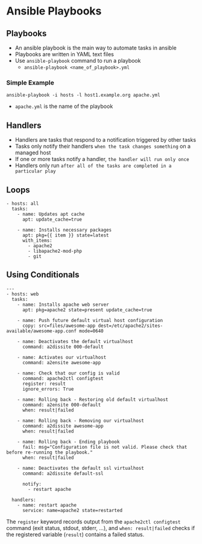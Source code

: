 # Ansible Playbooks

## Playbooks
- An ansible playbook is the main way to automate tasks in ansible
- Playbooks are written in YAML text files
- Use ``ansible-playbook`` command to run a playbook
  - ``ansible-playbook <name_of_playbook>.yml``

### Simple Example
``ansible-playbook -i hosts -l host1.example.org apache.yml``

- ``apache.yml`` is the name of the playbook

## Handlers
- Handlers are tasks that respond to a notification triggered by other tasks
- Tasks only notify their handlers ``when the task changes something`` on a managed host
- If one or more tasks notify a handler, ``the handler will run only once``
- Handlers only run ``after all of the tasks are completed in a particular play``


## Loops
````
- hosts: all
  tasks:
    - name: Updates apt cache
      apt: update_cache=true

    - name: Installs necessary packages
      apt: pkg={{ item }} state=latest
      with_items:
        - apache2
        - libapache2-mod-php
        - git

````


## Using Conditionals
````
---
- hosts: web
  tasks:
    - name: Installs apache web server
      apt: pkg=apache2 state=present update_cache=true

    - name: Push future default virtual host configuration
      copy: src=files/awesome-app dest=/etc/apache2/sites-available/awesome-app.conf mode=0640

    - name: Deactivates the default virtualhost
      command: a2dissite 000-default

    - name: Activates our virtualhost
      command: a2ensite awesome-app

    - name: Check that our config is valid
      command: apache2ctl configtest
      register: result
      ignore_errors: True

    - name: Rolling back - Restoring old default virtualhost
      command: a2ensite 000-default
      when: result|failed

    - name: Rolling back - Removing our virtualhost
      command: a2dissite awesome-app
      when: result|failed

    - name: Rolling back - Ending playbook
      fail: msg="Configuration file is not valid. Please check that before re-running the playbook."
      when: result|failed

    - name: Deactivates the default ssl virtualhost
      command: a2dissite default-ssl

      notify:
        - restart apache

  handlers:
    - name: restart apache
      service: name=apache2 state=restarted
````

The ``register`` keyword records output from the ``apache2ctl configtest`` command (exit status, stdout, stderr, ...), and ``when: result|failed`` checks if the registered variable (``result``) contains a failed status.
